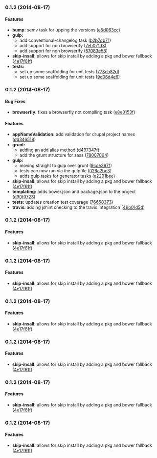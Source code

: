 ### 0.1.2 (2014-08-17)


#### Features

* **bump:** semv task for upping the versions ([e5d063cc](https://github.com/kalamuna/generator-kalatheme/commit/e5d063cc5bca5fdcc6904893734f546949a02caa))
* **gulp:**
  * add conventional-changelog task ([b2b7db71](https://github.com/kalamuna/generator-kalatheme/commit/b2b7db714756db39cd2d096c60d47ba76b0aa457))
  * add support for non browserify ([7eb071d3](https://github.com/kalamuna/generator-kalatheme/commit/7eb071d3973d8beaa1087a7b03207439e08bbba5))
  * add support for non browserify ([57083e58](https://github.com/kalamuna/generator-kalatheme/commit/57083e5825d9048e9cbd1c663d11c0b2fa9e5135))
* **skip-insall:** allows for skip install by adding a pkg and bower fallback ([4e17f61f](https://github.com/kalamuna/generator-kalatheme/commit/4e17f61f4d56cb922d374287b4e972dbd35ccff9))
* **tests:**
  * set up some scaffolding for unit tests ([773eb82d](https://github.com/kalamuna/generator-kalatheme/commit/773eb82dc5eb8be22851fb660a55ca8173cf0959))
  * set up some scaffolding for unit tests ([9c06d4e6](https://github.com/kalamuna/generator-kalatheme/commit/9c06d4e67a9cbdfdd529df0443b4f06982f4bee4))


### 0.1.2 (2014-08-17)


#### Bug Fixes

* **browserfiy:** fixes a browserfiy not compiling task ([e8e3153f](https://github.com/kalamuna/generator-kalatheme/commit/e8e3153fa9d1e3b8f8d33d4a11e01d580fb925e3))


#### Features

* **appNameValidation:** add validation for drupal project names ([dd346518](https://github.com/kalamuna/generator-kalatheme/commit/dd3465189919d2242ae3cd550c7e2fd5d7b57d73))
* **grunt:**
  * adding an add alias method ([d497347f](https://github.com/kalamuna/generator-kalatheme/commit/d497347fa3ff3c502f7a72d577b04a4c075736ce))
  * add the grunt structure for sass ([78007004](https://github.com/kalamuna/generator-kalatheme/commit/7800700480b3a5ccdcfe5634e558a406d2a8d109))
* **gulp:**
  * moving straight to gulp over grunt ([9cce3971](https://github.com/kalamuna/generator-kalatheme/commit/9cce397152c0893a82b92645679eafcc45c73f36))
  *  tests can now run via the gulpfile ([026a2be3](https://github.com/kalamuna/generator-kalatheme/commit/026a2be3c3ce0a27f73f627c09fb9baf4886d3d7))
  * adds gulp tasks for generator tasks ([e2291bee](https://github.com/kalamuna/generator-kalatheme/commit/e2291beeb6622629a1f6951afde3d862219353db))
* **skip-insall:** allows for skip install by adding a pkg and bower fallback ([4e17f61f](https://github.com/kalamuna/generator-kalatheme/commit/4e17f61f4d56cb922d374287b4e972dbd35ccff9))
* **templating:** adds bower.json and package.json to the project ([d90f0723](https://github.com/kalamuna/generator-kalatheme/commit/d90f07236e5ae428b66c5a0a1dc8429f72a2f09b))
* **tests:** updates creation test coverage ([76658373](https://github.com/kalamuna/generator-kalatheme/commit/76658373a266c577ff4c5f2113a8eaa4ed696191))
* **travis:** adding jshint checking to the travis integration ([48b01d5d](https://github.com/kalamuna/generator-kalatheme/commit/48b01d5d13bdc016ddf669a445dd41048b5db095))


### 0.1.2 (2014-08-17)


#### Features

* **skip-insall:** allows for skip install by adding a pkg and bower fallback ([4e17f61f](https://github.com/kalamuna/generator-kalatheme/commit/4e17f61f4d56cb922d374287b4e972dbd35ccff9))


### 0.1.2 (2014-08-17)


#### Features

* **skip-insall:** allows for skip install by adding a pkg and bower fallback ([4e17f61f](https://github.com/kalamuna/generator-kalatheme/commit/4e17f61f4d56cb922d374287b4e972dbd35ccff9))


### 0.1.2 (2014-08-17)


#### Features

* **skip-insall:** allows for skip install by adding a pkg and bower fallback ([4e17f61f](https://github.com/kalamuna/generator-kalatheme/commit/4e17f61f4d56cb922d374287b4e972dbd35ccff9))


### 0.1.2 (2014-08-17)


#### Features

* **skip-insall:** allows for skip install by adding a pkg and bower fallback ([4e17f61f](https://github.com/kalamuna/generator-kalatheme/commit/4e17f61f4d56cb922d374287b4e972dbd35ccff9))


### 0.1.2 (2014-08-17)


#### Features

* **skip-insall:** allows for skip install by adding a pkg and bower fallback ([4e17f61f](https://github.com/kalamuna/generator-kalatheme/commit/4e17f61f4d56cb922d374287b4e972dbd35ccff9))


### 0.1.2 (2014-08-17)


#### Features

* **skip-insall:** allows for skip install by adding a pkg and bower fallback ([4e17f61f](https://github.com/kalamuna/generator-kalatheme/commit/4e17f61f4d56cb922d374287b4e972dbd35ccff9))


